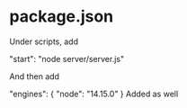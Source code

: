 # package.json
Under scripts, add 

"start": "node server/server.js"

And then add

  "engines": {
    "node": "14.15.0" 
  }
  Added as well